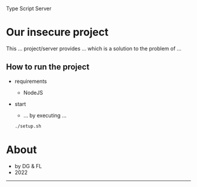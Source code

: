 
Type Script Server

# Our insecure project


This ... project/server provides ... which is a solution to the problem of ...


## How to run the project

* requirements
	* NodeJS

		
* start
	* ... by executing ...

	```bash
	./setup.sh
	```
		

# About

* by DG & FL
* 2022

--- 